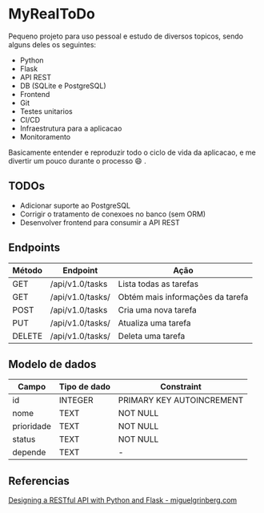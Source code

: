 # MyRealToDo

Pequeno projeto para uso pessoal e estudo de diversos topicos, sendo alguns deles os seguintes:
- Python
- Flask
- API REST
- DB (SQLite e PostgreSQL)
- Frontend
- Git
- Testes unitarios
- CI/CD
- Infraestrutura para a aplicacao
- Monitoramento

Basicamente entender e reproduzir todo o ciclo de vida da aplicacao, e me divertir um pouco durante o processo :smile: .

## TODOs 

- Adicionar suporte ao PostgreSQL
- Corrigir o tratamento de conexoes no banco (sem ORM)
- Desenvolver frontend para consumir a API REST

## Endpoints

| Método  | Endpoint             | Ação                             |
|---------|----------------------|----------------------------------|
| GET     | /api/v1.0/tasks      | Lista todas as tarefas           |
| GET     | /api/v1.0/tasks/<id> | Obtém mais informações da tarefa |
| POST    | /api/v1.0/tasks      | Cria uma nova tarefa             |
| PUT     | /api/v1.0/tasks/<id> | Atualiza uma tarefa              |
| DELETE  | /api/v1.0/tasks/<id> | Deleta uma tarefa                |


## Modelo de dados

| Campo      | Tipo de dado | Constraint                |
|------------|--------------|---------------------------|
| id         | INTEGER      | PRIMARY KEY AUTOINCREMENT |
| nome      | TEXT         | NOT NULL                  |
| prioridade | TEXT         | NOT NULL                  |
| status     | TEXT         | NOT NULL                  |
| depende    | TEXT         | -                         |

## Referencias

[Designing a RESTful API with Python and Flask - miguelgrinberg.com](https://blog.miguelgrinberg.com/post/designing-a-restful-api-with-python-and-flask)
